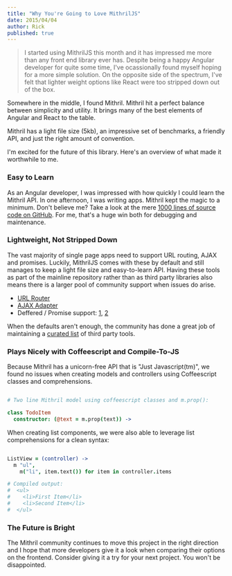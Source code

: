 ```yaml
---
title: "Why You're Going to Love MithrilJS"
date: 2015/04/04
author: Rick
published: true
---
```


 > I started using MithrilJS this month and it has impressed me more than any front end library ever has. Despite being a happy Angular developer for quite some time, I've ocassionally found myself hoping for a more simple solution. On the opposite side of the spectrum, I've felt that lighter weight options like React were too stripped down out of the box.

Somewhere in the middle, I found Mithril. Mithril hit a perfect balance between simplicity and utility. It brings many of the best elements of Angular and React to the table.

Mithril has a light file size (5kb), an impressive set of benchmarks, a friendly API, and just the right amount of convention.

I'm excited for the future of this library. Here's an overview of what made it worthwhile to me.

### Easy to Learn

As an Angular developer, I was impressed with how quickly I could learn the Mithril API. In one afternoon, I was writing apps. Mithril kept the magic to a minimum. Don't believe me? Take a look at the mere [1000 lines of source code on GitHub](https://github.com/lhorie/mithril.js/blob/next/mithril.js). For me, that's a huge win both for debugging and maintenance.

### Lightweight, Not Stripped Down

The vast majority of single page apps need to support URL routing, AJAX and promises. Luckily, MithrilJS comes with these by default and still manages to keep a light file size and easy-to-learn API. Having these tools as part of the mainline repository rather than as third party libraries also means there is a larger pool of community support when issues do arise.

 * [URL Router](https://lhorie.github.io/mithril/routing.html)
 * [AJAX Adapter](https://lhorie.github.io/mithril/mithril.request.html#basic-usage)
 * Deffered / Promise support: [1](https://lhorie.github.io/mithril/mithril.deferred.html), [2](https://lhorie.github.io/mithril/mithril.sync.html)

When the defaults aren't enough, the community has done a great job of maintaining a [curated list](https://github.com/lhorie/mithril.js/wiki/Community-Projects-and-Snippets) of third party tools.

### Plays Nicely with Coffeescript and Compile-To-JS

Because Mithril has a unicorn-free API that is "Just Javascript(tm)", we found no issues when creating models and controllers using Coffeescript classes and comprehensions.

```coffeescript

# Two line Mithril model using coffeescript classes and m.prop():

class TodoItem
  constructor: (@text = m.prop(text)) ->

```

When creating list components, we were also able to leverage list comprehensions for a clean syntax:

```coffeescript

ListView = (controller) ->
  m "ul",
    m("li", item.text()) for item in controller.items

# Compiled output:
#  <ul>
#    <li>First Item</li>
#    <li>Second Item</li>
#  </ul>
```

### The Future is Bright

The Mithril community continues to move this project in the right direction and I hope that more developers give it a look when comparing their options on the frontend. Consider giving it a try for your next project. You won't be disappointed.
